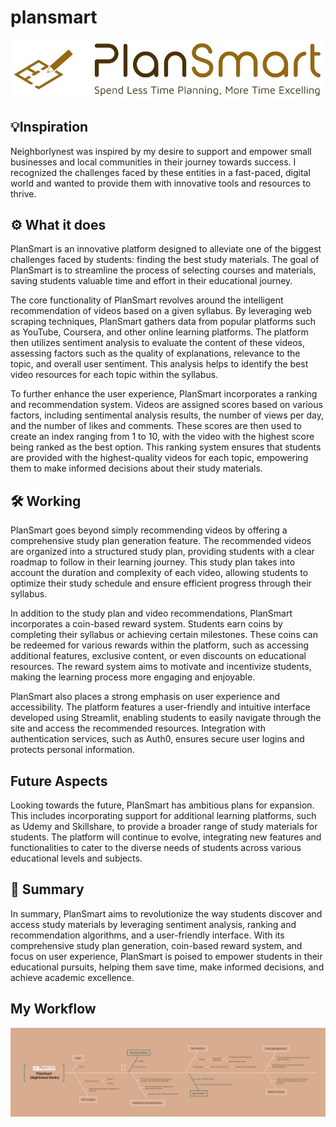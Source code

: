 # plansmart
![Workflow](logo/plansmart_logo_1.png)


## 💡Inspiration
Neighborlynest was inspired by my desire to support and empower small businesses and local communities in their journey towards success. I recognized the challenges faced by these entities in a fast-paced, digital world and wanted to provide them with innovative tools and resources to thrive.

## ⚙ What it does
PlanSmart is an innovative platform designed to alleviate one of the biggest challenges faced by students: finding the best study materials. The goal of PlanSmart is to streamline the process of selecting courses and materials, saving students valuable time and effort in their educational journey.

The core functionality of PlanSmart revolves around the intelligent recommendation of videos based on a given syllabus. By leveraging web scraping techniques, PlanSmart gathers data from popular platforms such as YouTube, Coursera, and other online learning platforms. The platform then utilizes sentiment analysis to evaluate the content of these videos, assessing factors such as the quality of explanations, relevance to the topic, and overall user sentiment. This analysis helps to identify the best video resources for each topic within the syllabus.

To further enhance the user experience, PlanSmart incorporates a ranking and recommendation system. Videos are assigned scores based on various factors, including sentimental analysis results, the number of views per day, and the number of likes and comments. These scores are then used to create an index ranging from 1 to 10, with the video with the highest score being ranked as the best option. This ranking system ensures that students are provided with the highest-quality videos for each topic, empowering them to make informed decisions about their study materials.

## 🛠 Working
PlanSmart goes beyond simply recommending videos by offering a comprehensive study plan generation feature. The recommended videos are organized into a structured study plan, providing students with a clear roadmap to follow in their learning journey. This study plan takes into account the duration and complexity of each video, allowing students to optimize their study schedule and ensure efficient progress through their syllabus.

In addition to the study plan and video recommendations, PlanSmart incorporates a coin-based reward system. Students earn coins by completing their syllabus or achieving certain milestones. These coins can be redeemed for various rewards within the platform, such as accessing additional features, exclusive content, or even discounts on educational resources. The reward system aims to motivate and incentivize students, making the learning process more engaging and enjoyable.

PlanSmart also places a strong emphasis on user experience and accessibility. The platform features a user-friendly and intuitive interface developed using Streamlit, enabling students to easily navigate through the site and access the recommended resources. Integration with authentication services, such as Auth0, ensures secure user logins and protects personal information.

## Future Aspects

Looking towards the future, PlanSmart has ambitious plans for expansion. This includes incorporating support for additional learning platforms, such as Udemy and Skillshare, to provide a broader range of study materials for students. The platform will continue to evolve, integrating new features and functionalities to cater to the diverse needs of students across various educational levels and subjects.

## 📌 Summary
In summary, PlanSmart aims to revolutionize the way students discover and access study materials by leveraging sentiment analysis, ranking and recommendation algorithms, and a user-friendly interface. With its comprehensive study plan generation, coin-based reward system, and focus on user experience, PlanSmart is poised to empower students in their educational pursuits, helping them save time, make informed decisions, and achieve academic excellence.


## My Workflow

![Workflow](plansmart.png)
